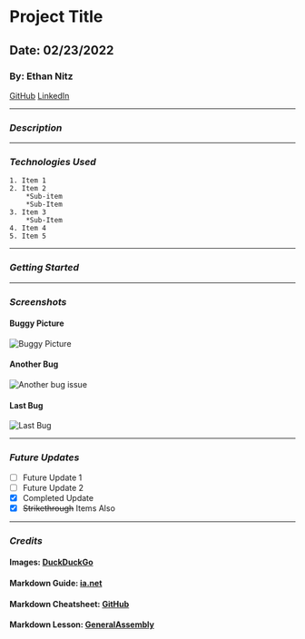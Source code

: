 # Project Title
## Date: 02/23/2022
### By: Ethan Nitz
[GitHub](https://github.com/etnitz) [LinkedIn](https://www.linkedin.com/in/ethan-nitz-5822a112/)
***
### ***Description***
***
### ***Technologies Used***
    1. Item 1
    2. Item 2
        *Sub-item
        *Sub-Item
    3. Item 3
        *Sub-Item
    4. Item 4
    5. Item 5 
***
### ***Getting Started***
***
### ***Screenshots***
#### **Buggy Picture**
![Buggy Picture](https://external-content.duckduckgo.com/iu/?u=https%3A%2F%2Fwww.brisbaneinsects.com%2Fbrisbane_lygaeoidbugs%2Fimages%2FDSC_6666.jpg&f=1&nofb=1)
#### **Another Bug**
![Another bug issue](https://external-content.duckduckgo.com/iu/?u=https%3A%2F%2Fwww.business.qld.gov.au%2F__data%2Fassets%2Fimage%2F0023%2F266414%2Fvarieties%2F165wh.jpg&f=1&nofb=1)
#### **Last Bug**
![Last Bug](https://external-content.duckduckgo.com/iu/?u=https%3A%2F%2Fwww.otsukare.info%2Fimages%2F20160205-bug-04.png&f=1&nofb=1)
***
### ***Future Updates***
 - [ ] Future Update 1
 - [ ] Future Update 2
 - [x] Completed Update
 - [x] ~~Strikethrough~~ Items Also
***
### ***Credits***
#### **Images:** [DuckDuckGo](https://duckduckgo.com/)
#### **Markdown Guide:** [ia.net](https://ia.net/writer/support/general/markdown-guide)
#### **Markdown Cheatsheet:** [GitHub](https://guides.github.com/pdfs/markdown-cheatsheet-online.pdf)
#### **Markdown Lesson:** [GeneralAssembly](https://generalassemb.ly/)